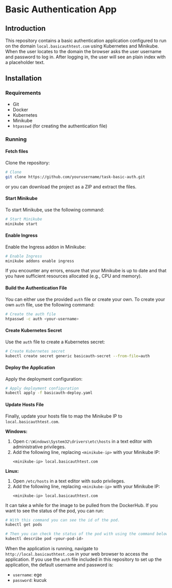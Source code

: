 # Basic Authentication App

## Introduction
This repository contains a basic authentication application configured to run on the domain `local.basicauthtest.com` using Kubernetes and Minikube. When the user locates to the domain the browser asks the user username and password to log in. After logging in, the user will see an plain index with a placeholder text.

## Installation
### Requirements
- Git
- Docker
- Kubernetes
- Minikube
- `htpasswd` (for creating the authentication file)

### Running
#### Fetch files
Clone the repository:
```sh
# Clone
git clone https://github.com/yourusername/task-basic-auth.git
```
or you can download the project as a ZIP and extract the files.

#### Start Minikube
To start Minikube, use the following command:
```sh
# Start Minikube
minikube start
```

#### Enable Ingress
Enable the Ingress addon in Minikube:
```sh
# Enable Ingress
minikube addons enable ingress
```

If you encounter any errors, ensure that your Minikube is up to date and that you have sufficient resources allocated (e.g., CPU and memory).

#### Build the Authentication File
You can either use the provided `auth` file or create your own. To create your own `auth` file, use the following command:
```sh
# Create the auth file
htpasswd -c auth <your-username>
```

#### Create Kubernetes Secret
Use the `auth` file to create a Kubernetes secret:
```sh
# Create Kubernetes secret
kubectl create secret generic basicauth-secret --from-file=auth
```

#### Deploy the Application
Apply the deployment configuration:
```sh
# Apply deployment configuration
kubectl apply -f basicauth-deploy.yaml
```

#### Update Hosts File
Finally, update your hosts file to map the Minikube IP to `local.basicauthtest.com`.

**Windows:**
1. Open `C:\Windows\System32\drivers\etc\hosts` in a text editor with administrative privileges.
2. Add the following line, replacing `<minikube-ip>` with your Minikube IP:
    ```
    <minikube-ip> local.basicauthtest.com
    ```

**Linux:**
1. Open `/etc/hosts` in a text editor with sudo privileges.
2. Add the following line, replacing `<minikube-ip>` with your Minikube IP:
    ```
    <minikube-ip> local.basicauthtest.com
    ```

It can take a while for the image to be pulled from the DockerHub. If you want to see the status of the pod, you can run:
```sh
# With this command you can see the id of the pod.
kubectl get pods

# Then you can check the status of the pod with using the command below
kubectl describe pod <your-pod-id>
```
When the application is running, navigate to `http://local.basicauthtest.com` in your web browser to access the application.
If you use the `auth` file included in this repository to set up the application, the default username and password is:
+ `username`: ege
+ `password`: kucuk
